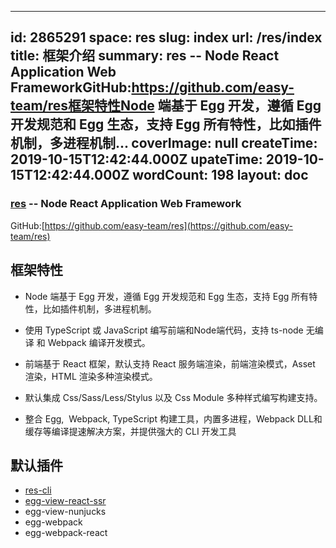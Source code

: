 
---
id: 2865291
space: res
slug: index
url: /res/index
title: 框架介绍
summary: res -- Node React Application  Web FrameworkGitHub:https://github.com/easy-team/res框架特性Node 端基于 Egg 开发，遵循 Egg 开发规范和 Egg 生态，支持 Egg 所有特性，比如插件机制，多进程机制...
coverImage: null
createTime: 2019-10-15T12:42:44.000Z 
upateTime: 2019-10-15T12:42:44.000Z
wordCount: 198
layout: doc
---



### [res](https://github.com/easy-team/res) -- Node React Application  Web Framework
GitHub:[https://github.com/easy-team/res](https://github.com/easy-team/res)<br />



## 框架特性

- Node 端基于 Egg 开发，遵循 Egg 开发规范和 Egg 生态，支持 Egg 所有特性，比如插件机制，多进程机制。

- 使用 TypeScript 或 JavaScript 编写前端和Node端代码，支持 ts-node 无编译 和 Webpack 编译开发模式。

- 前端基于 React 框架，默认支持 React 服务端渲染，前端渲染模式，Asset 渲染，HTML 渲染多种渲染模式。
- 默认集成 Css/Sass/Less/Stylus 以及 Css Module 多种样式编写构建支持。
- 整合 Egg,  Webpack, TypeScript 构建工具，内置多进程，Webpack DLL和缓存等编译提速解决方案，并提供强大的 CLI 开发工具



## 默认插件

- [res-cli](https://github.com/easy-team/res-cli)
- [egg-view-react-ssr](https://github.com/easy-team/egg-view-react-ssr)
- egg-view-nunjucks
- egg-webpack
- egg-webpack-react









  